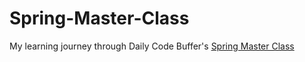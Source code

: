 # Spring-Master-Class

My learning journey through Daily Code Buffer's [Spring Master Class](https://www.youtube.com/watch?v=zvR-Oif_nxg)
